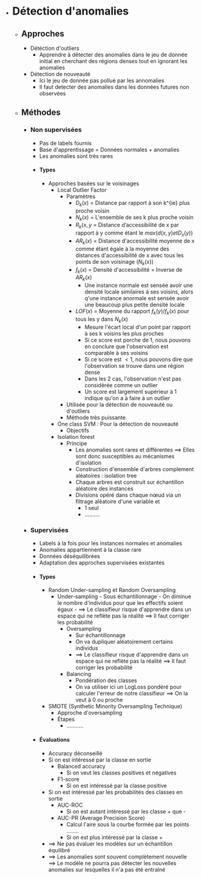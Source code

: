 - # Détection d'anomalies
	- ## Approches
		- Détéction d'outliers
			- Apprendre à détecter des anomalies dans le jeu de donnée initial en cherchant des régions denses tout en ignorant les anomalies
		- Détection de nouveauté
			- Ici le jeu de donnée pas pollué par les annomalies
			- Il faut detecter des anomalies dans les données futures non observées
	- ## Méthodes
		- ### Non supervisées
			- Pas de labels fournis
			- Base d'apprentissage = Données normales + anomalies
			- Les anomalies sont très rares
			- #### Types
				- Approches basées sur le voisinages
					- Local Outlier Factor
						- Paramètres
							- $D_k(x)$ = Distance par rapport à son k^{ie} plus proche voisin 
							- $N_k(x)$ = L'ensemble de ses k plus proche voisin
							- $R_k(x,y$ = Distance d’accessibilité de x par rapport à y comme étant le $max(d(x,y) et D_x(y))$
							- $AR_k(x)$ = Distance d'accessibilité moyenne de x comme étant égale à la moyenne des distances d'accessibilité de x avec tous les points de son voisinage ($N_k(x)$)
							- $f_k(x)$ = Densité d'accessibilité = Inverse de $AR_k(x)$
								- Une instance normale est sensée avoir une densité locale similaires à ses voisins, alors q'une instance anormale est sensée avoir une beaucoup plus petite densité locale
							- $LOF(x)$ = Moyenne du rapport $f_k(y)/f_k(x)$ pour tous les y dans $N_k(x)$
								- Mesure l'écart local d'un point par rapport à ses k voisins les plus proches
								- Si ce score est porche de 1, nous pouvons en conclure que l'observation est comparable à ses voisins
								- Si ce score est $< 1$, nous pouvons dire que l'observation se trouve dans une région dense
								- Dans les 2 cas, l'observation n'est pas considérée comme un outlier
								- Un score est largement supérieur à 1 indique qu'on a à faire à un outlier
						-  Utilisée pour la détection de nouveauté ou d'outliers
						- Méthode très puissante
					- One class SVM : Pour la détection de nouveauté
						- Objectifs
					- Isolation forest
						- Principe
							- Les anomalies sont rares et différentes ==> Elles sont donc susceptibles au mécanismes d'isolation
							- Construction d'ensemble d'arbres complement aléatoires : isolation tree
							- Chaque arbres est construit sur échantillon aléatoire des instances
							- Divisions opéré dans chaque nœud via un filtrage aléatoire d'une variable et
								- 1 seul
								- ..........
		- ### Supervisées
			- Labels à la fois pour les instances normales et anomalies
			- Anomalies appartiennent à la classe rare
			- Données déséquilibrées
			- Adaptation des approches supervisées existantes
			- #### Types
				- Random Under-sampling et Random Oversampling
					- Under-sampling
							- Sous échantillonnage
							- On diminue le nombre d'individus pour que les effectifs soient égaux
							- ==> Le classifieur risque d'apprendre dans un espace qui ne reflète pas la réalité ==> Il faut corriger les probabilité
						- Oversampling
							- Sur échantillonnage
							- On va dupliquer aléatoirement certains individus
							- ==> Le classifieur risque d'apprendre dans un espace qui ne reflète pas la réalité ==> Il faut corriger les probabilité
						- Balancing
							- Pondération des classes
							- On va utiliser ici un LogLoss pondéré pour calculer l'erreur de notre classifieur ==> On la veut à 0 ou proche
				- SMOTE (Synthetic Minority Oversampling Technique)
					- Approche d'oversampling
					- Étapes
						- ...........
			- #### Évaluations
				- Accuracy déconseillé
				- Si on est intéressé par la classe en sortie
					- Balanced accuracy
						- Si on veut les classes positives et négatives
					- F1-score
						- Si on est intéressé par la classe positive
				- Si on est intéressé par les probabilités des classes en sortie
					- AUC-ROC
						- Si on est autant intéressé par les classe + que -
					- AUC-PR (Average Precision Score)
						- Calcul l'aire sous la courbe formée par les points ........
						- Si on est plus intéressé par la classe +
				- ==> Ne pas évaluer les modèles sur un échantillon équilibré
				- ==> Les anomalies sont souvent complètement nouvelle ==> Le modèle ne pourra pas détecter les nouvelles anomalies sur lesquelles il n'a pas été entraîné

